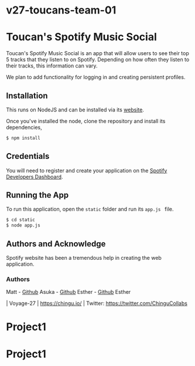 # v27-toucans-team-01

# Toucan's Spotify Music Social

Toucan's Spotify Music Social is an app that will allow users to see their top 5 tracks that they listen to on Spotify. Depending on how often they listen to their tracks, this information can vary.

We plan to add functionality for logging in and creating persistent profiles. 

## Installation

This runs on NodeJS and can be installed via its [website](https://nodejs.org/en/). 

Once you've installed the node, clone the repository and install its dependencies,
```bash
$ npm install
```
## Credentials

You will need to register and create your application on the [Spotify Developers Dashboard](https://developer.spotify.com/).

## Running the App

To run this application, open the ```static``` folder and run its ```app.js ``` file.

```bash 
$ cd static
$ node app.js
```

## Authors and Acknowledge

Spotify website has been a tremendous help in creating the web application.

### Authors 

Matt - [Github](https://github.com/mtamer94)
Asuka - [Github](http://askwx.github.io/)
Esther - [Github](https://github.com/Ess91)
Esther











| Voyage-27 | https://chingu.io/ | Twitter: https://twitter.com/ChinguCollabs
# Project1
# Project1
